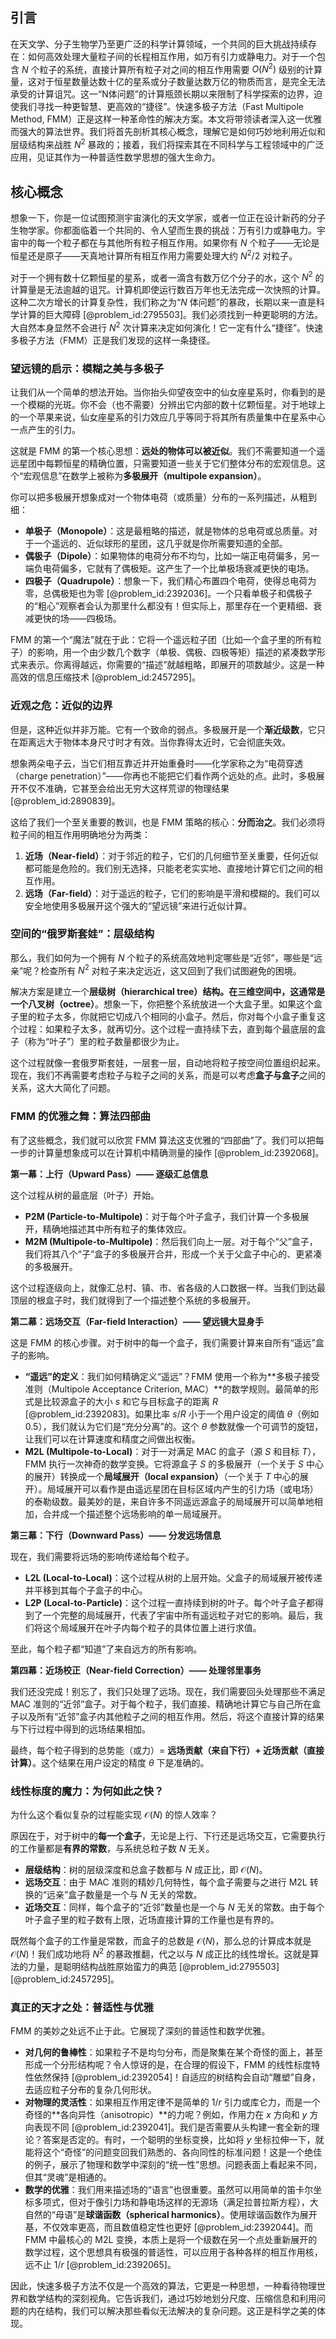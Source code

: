 ## 引言
在天文学、分子生物学乃至更广泛的科学计算领域，一个共同的巨大挑战持续存在：如何高效处理大量粒子间的长程相互作用，如万有引力或静电力。对于一个包含 $N$ 个粒子的系统，直接计算所有粒子对之间的相互作用需要 $O(N^2)$ 级别的计算量，这对于恒星数量达数十亿的星系或分子数量达数万亿的物质而言，是完全无法承受的计算诅咒。这一“N体问题”的计算瓶颈长期以来限制了科学探索的边界，迫使我们寻找一种更智慧、更高效的“捷径”。快速多极子方法（Fast Multipole Method, FMM）正是这样一种革命性的解决方案。本文将带领读者深入这一优雅而强大的算法世界。我们将首先剖析其核心概念，理解它是如何巧妙地利用近似和层级结构来战胜 $N^2$ 暴政的；接着，我们将探索其在不同科学与工程领域中的广泛应用，见证其作为一种普适性数学思想的强大生命力。

## 核心概念

想象一下，你是一位试图预测宇宙演化的天文学家，或者一位正在设计新药的分子生物学家。你都面临着一个共同的、令人望而生畏的挑战：万有引力或静电力。宇宙中的每一个粒子都在与其他所有粒子相互作用。如果你有 $N$ 个粒子——无论是恒星还是原子——天真地计算所有相互作用力需要处理大约 $N^2/2$ 对粒子。

对于一个拥有数十亿颗恒星的星系，或者一滴含有数万亿个分子的水，这个 $N^2$ 的计算量是无法逾越的诅咒。计算机即使运行数百万年也无法完成一次快照的计算。这种二次方增长的计算复杂性，我们称之为“$N$ 体问题”的暴政，长期以来一直是科学计算的巨大障碍 [@problem_id:2795503]。我们必须找到一种更聪明的方法。大自然本身显然不会进行 $N^2$ 次计算来决定如何演化！它一定有什么“捷径”。快速多极子方法（FMM）正是我们发现的这样一条捷径。

### 望远镜的启示：模糊之美与多极子

让我们从一个简单的想法开始。当你抬头仰望夜空中的仙女座星系时，你看到的是一个模糊的光斑。你不会（也不需要）分辨出它内部的数十亿颗恒星。对于地球上的一个苹果来说，仙女座星系的引力效应几乎等同于将其所有质量集中在星系中心一点产生的引力。

这就是 FMM 的第一个核心思想：**远处的物体可以被近似**。我们不需要知道一个遥远星团中每颗恒星的精确位置，只需要知道一些关于它们整体分布的宏观信息。这个“宏观信息”在数学上被称为**多极展开（multipole expansion）**。

你可以把多极展开想象成对一个物体电荷（或质量）分布的一系列描述，从粗到细：

*   **单极子（Monopole）**：这是最粗略的描述，就是物体的总电荷或总质量。对于一个遥远的、近似球形的星团，这几乎就是你所需要知道的全部。
*   **偶极子（Dipole）**：如果物体的电荷分布不均匀，比如一端正电荷偏多，另一端负电荷偏多，它就有了偶极矩。这产生了一个比单极场衰减更快的电场。
*   **四极子（Quadrupole）**：想象一下，我们精心布置四个电荷，使得总电荷为零，总偶极矩也为零 [@problem_id:2392036]。一个只看单极子和偶极子的“粗心”观察者会认为那里什么都没有！但实际上，那里存在一个更精细、衰减更快的场——四极场。

FMM 的第一个“魔法”就在于此：它将一个遥远粒子团（比如一个盒子里的所有粒子）的影响，用一个由少数几个数字（单极、偶极、四极等矩）描述的紧凑数学形式来表示。你离得越远，你需要的“描述”就越粗略，即展开的项数越少。这是一种高效的信息压缩技术 [@problem_id:2457295]。

### 近观之危：近似的边界

但是，这种近似并非万能。它有一个致命的弱点。多极展开是一个**渐近级数**，它只在距离远大于物体本身尺寸时才有效。当你靠得太近时，它会彻底失效。

想象两朵电子云，当它们相互靠近并开始重叠时——化学家称之为“电荷穿透（charge penetration）”——你再也不能把它们看作两个远处的点。此时，多极展开不仅不准确，它甚至会给出无穷大这样荒谬的物理结果 [@problem_id:2890839]。

这给了我们一个至关重要的教训，也是 FMM 策略的核心：**分而治之**。我们必须将粒子间的相互作用明确地分为两类：

1.  **近场（Near-field）**：对于邻近的粒子，它们的几何细节至关重要，任何近似都可能是危险的。我们别无选择，只能老老实实地、直接地计算它们之间的相互作用。
2.  **远场（Far-field）**：对于遥远的粒子，它们的影响是平滑和模糊的。我们可以安全地使用多极展开这个强大的“望远镜”来进行近似计算。

### 空间的“俄罗斯套娃”：层级结构

那么，我们如何为一个拥有 $N$ 个粒子的系统高效地判定哪些是“近邻”，哪些是“远亲”呢？检查所有 $N^2$ 对粒子来决定远近，这又回到了我们试图避免的困境。

解决方案是建立一个**层级树（hierarchical tree）**结构。在三维空间中，这通常是一个**八叉树（octree）**。想象一下，你把整个系统放进一个大盒子里。如果这个盒子里的粒子太多，你就把它切成八个相同的小盒子。然后，你对每个小盒子重复这个过程：如果粒子太多，就再切分。这个过程一直持续下去，直到每个最底层的盒子（称为“叶子”）里的粒子数量都很少为止。

这个过程就像一套俄罗斯套娃，一层套一层，自动地将粒子按空间位置组织起来。现在，我们不再需要考虑粒子与粒子之间的关系，而是可以考虑**盒子与盒子**之间的关系，这大大简化了问题。

### FMM 的优雅之舞：算法四部曲

有了这些概念，我们就可以欣赏 FMM 算法这支优雅的“四部曲”了。我们可以把每一步的计算量想象成可以在计算机中精确测量的操作 [@problem_id:2392068]。

**第一幕：上行（Upward Pass）—— 逐级汇总信息**

这个过程从树的最底层（叶子）开始。

*   **P2M (Particle-to-Multipole)**：对于每个叶子盒子，我们计算一个多极展开，精确地描述其中所有粒子的集体效应。
*   **M2M (Multipole-to-Multipole)**：然后我们向上一层。对于每个“父”盒子，我们将其八个“子”盒子的多极展开合并，形成一个关于父盒子中心的、更紧凑的多极展开。

这个过程逐级向上，就像汇总村、镇、市、省各级的人口数据一样。当我们到达最顶层的根盒子时，我们就得到了一个描述整个系统的多极展开。

**第二幕：远场交互（Far-field Interaction）—— 望远镜大显身手**

这是 FMM 的核心步骤。对于树中的每一个盒子，我们需要计算来自所有“遥远”盒子的影响。

*   **“遥远”的定义**：我们如何精确定义“遥远”？FMM 使用一个称为**多极子接受准则（Multipole Acceptance Criterion, MAC）**的数学规则。最简单的形式是比较源盒子的大小 $s$ 和它与目标盒子的距离 $R$ [@problem_id:2392083]。如果比率 $s/R$ 小于一个用户设定的阈值 $\theta$（例如 0.5），我们就认为它们是“充分分离”的。这个 $\theta$ 参数就像一个可调节的旋钮，让我们可以在计算速度和精度之间做出权衡。
*   **M2L (Multipole-to-Local)**：对于一对满足 MAC 的盒子（源 $S$ 和目标 $T$），FMM 执行一次神奇的数学变换。它将源盒子 $S$ 的多极展开（一个关于 $S$ 中心的展开）转换成一个**局域展开（local expansion）**（一个关于 $T$ 中心的展开）。局域展开可以看作是由遥远星团在目标区域内产生的引力场（或电场）的泰勒级数。最美妙的是，来自许多不同遥远源盒子的局域展开可以简单地相加，合并成一个描述整个远场影响的单一局域展开。

**第三幕：下行（Downward Pass）—— 分发远场信息**

现在，我们需要将远场的影响传递给每个粒子。

*   **L2L (Local-to-Local)**：这个过程从树的上层开始。父盒子的局域展开被传递并平移到其每个子盒子的中心。
*   **L2P (Local-to-Particle)**：这个过程一直持续到树的叶子。每个叶子盒子都得到了一个完整的局域展开，代表了宇宙中所有遥远粒子对它的影响。最后，我们将这个局域展开在叶子内每个粒子的具体位置上进行求值。

至此，每个粒子都“知道”了来自远方的所有影响。

**第四幕：近场校正（Near-field Correction）—— 处理邻里事务**

我们还没完成！别忘了，我们只处理了远场。现在，我们需要回头处理那些不满足 MAC 准则的“近邻”盒子。对于每个粒子，我们直接、精确地计算它与自己所在盒子以及所有“近邻”盒子内其他粒子之间的相互作用。然后，将这个直接计算的结果与下行过程中得到的远场结果相加。

最终，每个粒子得到的总势能（或力）= **远场贡献（来自下行）+ 近场贡献（直接计算）**。这个结果在用户设定的精度 $\theta$ 下是准确的。

### 线性标度的魔力：为何如此之快？

为什么这个看似复杂的过程能实现 $\mathcal{O}(N)$ 的惊人效率？

原因在于，对于树中的**每一个盒子**，无论是上行、下行还是远场交互，它需要执行的工作量都是**有界的常数**，与系统总粒子数 $N$ 无关。

*   **层级结构**：树的层级深度和总盒子数都与 $N$ 成正比，即 $\mathcal{O}(N)$。
*   **远场交互**：由于 MAC 准则的精妙几何特性，每个盒子需要与之进行 M2L 转换的“远亲”盒子数量是一个与 $N$ 无关的常数。
*   **近场交互**：同样，每个盒子的“近邻”数量也是一个与 $N$ 无关的常数。由于每个叶子盒子里的粒子数有上限，近场直接计算的工作量也是有界的。

既然每个盒子的工作量是常数，而盒子的总数是 $\mathcal{O}(N)$，那么总的计算成本就是 $\mathcal{O}(N)$！我们成功地将 $N^2$ 的暴政推翻，代之以与 $N$ 成正比的线性增长。这就是算法的力量，是聪明结构战胜原始蛮力的典范 [@problem_id:2795503] [@problem_id:2457295]。

### 真正的天才之处：普适性与优雅

FMM 的美妙之处远不止于此。它展现了深刻的普适性和数学优雅。

*   **对几何的鲁棒性**：如果粒子不是均匀分布，而是聚集在某个奇怪的面上，甚至形成一个分形结构呢？令人惊讶的是，在合理的假设下，FMM 的线性标度特性依然保持 [@problem_id:2392054]！自适应的树结构会自动“雕塑”自身，去适应粒子分布的复杂几何形状。
*   **对物理的灵活性**：如果相互作用定律不是简单的 $1/r$ 引力或库仑力，而是一个奇怪的**各向异性（anisotropic）**的力呢？例如，作用力在 $x$ 方向和 $y$ 方向表现不同 [@problem_id:2392041]。我们是否需要从头构建一套全新的理论？答案是否定的。有时，一个聪明的坐标变换，比如将 $y$ 坐标拉伸一下，就能将这个“奇怪”的问题变回我们熟悉的、各向同性的标准问题！这是一个绝佳的例子，展示了物理和数学中深刻的“统一性”思想。问题表面上看起来不同，但其“灵魂”是相通的。
*   **数学的优雅**：我们用来描述场的“语言”也很重要。虽然可以用简单的笛卡尔坐标多项式，但对于像引力场和静电场这样的无源场（满足拉普拉斯方程），大自然的“母语”是**球谐函数（spherical harmonics）**。使用球谐函数作为展开基，不仅效率更高，而且数值稳定性也更好 [@problem_id:2392044]。而 FMM 中最核心的 M2L 变换，本质上是将一个级数在另一个点处重新展开的数学过程，这个思想具有极强的普适性，可以应用于各种各样的相互作用核，远不止 $1/r$ [@problem_id:2392065]。

因此，快速多极子方法不仅是一个高效的算法，它更是一种思想，一种看待物理世界和数学结构的深刻视角。它告诉我们，通过巧妙地划分尺度、压缩信息和利用问题的内在结构，我们可以解决那些看似无法解决的复杂问题。这正是科学之美的体现。